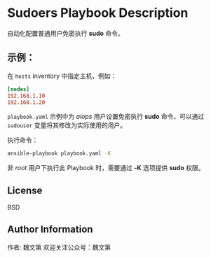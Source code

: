 # Sudoers Playbook Description

自动化配置普通用户免密执行 **sudo** 命令。

示例：
-----

在 `hosts` inventory 中指定主机，例如：

```ini
[nodes]
192.168.1.10
192.168.1.20
```

`playbook.yaml` 示例中为 *aiops* 用户设置免密执行 **sudo** 命令，可以通过 `sudouser` 变量将其修改为实际使用的用户。

执行命令：

```bash
ansible-playbook playbook.yaml -K
```

非 *root* 用户下执行此 Playbook 时，需要通过 **-K** 选项提供 **sudo** 权限。

License
-------

BSD

Author Information
------------------

作者: 魏文第
欢迎关注公众号：魏文第
